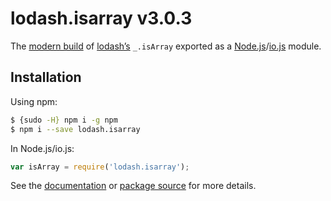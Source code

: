 # lodash.isarray v3.0.3

The [modern build](https://github.com/lodash/lodash/wiki/Build-Differences) of [lodash’s](https://lodash.com/) `_.isArray` exported as a [Node.js](http://nodejs.org/)/[io.js](https://iojs.org/) module.

## Installation

Using npm:

```bash
$ {sudo -H} npm i -g npm
$ npm i --save lodash.isarray
```

In Node.js/io.js:

```js
var isArray = require('lodash.isarray');
```

See the [documentation](https://lodash.com/docs#isArray) or [package source](https://github.com/lodash/lodash/blob/3.0.3-npm-packages/lodash.isarray) for more details.
